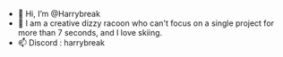 - 👋 Hi, I’m @Harrybreak
- 👀 I am a creative dizzy racoon who can't focus on a single project for more than 7 seconds, and I love skiing.
- 📫 Discord : harrybreak

<!---
Harrybreak/Harrybreak is a ✨ special ✨ repository because its `README.md` (this file) appears on your GitHub profile.
You can click the Preview link to take a look at your changes.
--->

